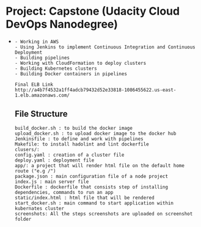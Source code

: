 # Project: Capstone (Udacity Cloud DevOps Nanodegree)

- ```
  - Working in AWS
  - Using Jenkins to implement Continuous Integration and Continuous Deployment
  - Building pipelines
  - Working with CloudFormation to deploy clusters
  - Building Kubernetes clusters
  - Building Docker containers in pipelines
  
  Final ELB Link
  http://a4b7f4532a1ff4adcb79432d52e33818-1086455622.us-east-1.elb.amazonaws.com/
  ```

  ## File Structure

  ```shell
  build_docker.sh : to build the docker image
  upload_docker.sh : to upload docker image to the docker hub
  Jenkinsfile : to define and work with pipelines
  Makefile: to install hadolint and lint dockerfile
  clusers/:
  config.yaml : creation of a cluster file
  deploy.yaml : deployment file
  app/: a project that will render html file on the default home route ("e.g /")
  package.json : main configuration file of a node project
  index.js : main server file
  Dockerfile : dockerfile that consists step of installing dependencies, commands to run an app
  static/index.html : html file that will be rendered
  start_docker.sh : main command to start application within kubernates cluster
  screenshots: All the steps screenshots are uploaded on screenshot folder
  ```

  

